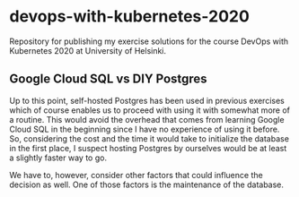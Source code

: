 # devops-with-kubernetes-2020
Repository for publishing my exercise solutions for the course DevOps with Kubernetes 2020 at University of Helsinki.

## Google Cloud SQL vs DIY Postgres

Up to this point, self-hosted Postgres has been used in previous exercises which of course enables us to proceed with using it with somewhat more of a routine.
This would avoid the overhead that comes from learning Google Cloud SQL in the beginning since I have no experience of using it before. So, considering the cost and the time it would take to initialize the database in the first place, I suspect hosting Postgres by ourselves would be at least a slightly faster way to go.

We have to, however, consider other factors that could influence the decision as well. One of those factors is the maintenance of the database. 

